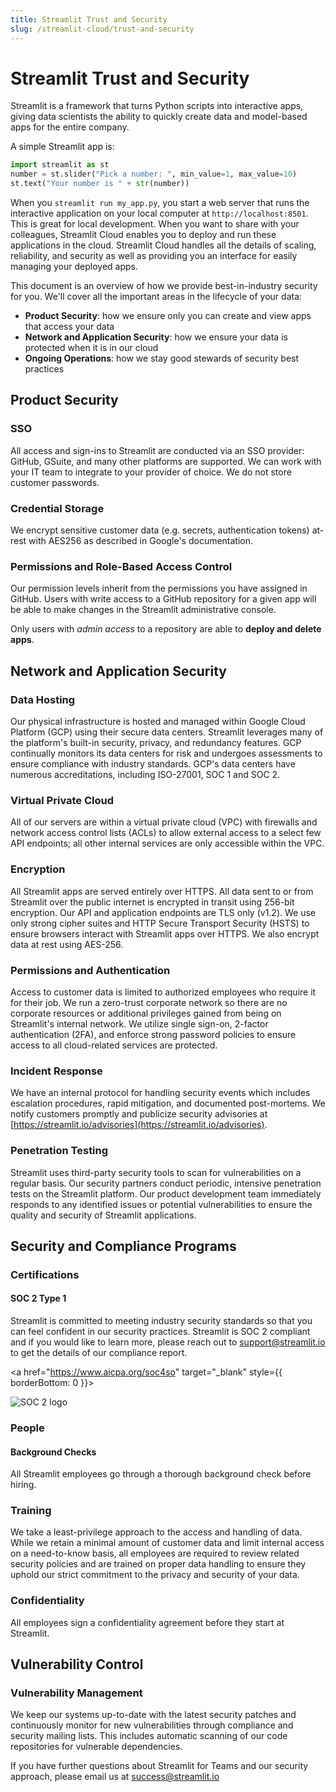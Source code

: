 ```yaml
---
title: Streamlit Trust and Security
slug: /streamlit-cloud/trust-and-security
---
```


# Streamlit Trust and Security

Streamlit is a framework that turns Python scripts into interactive apps, giving data scientists the ability to quickly create data and model-based apps for the entire company.

A simple Streamlit app is:

```python
import streamlit as st
number = st.slider("Pick a number: ", min_value=1, max_value=10)
st.text("Your number is " + str(number))
```

When you `streamlit run my_app.py`, you start a web server that runs the interactive application on your local computer at `http://localhost:8501`. This is great for local development. When you want to share with your colleagues, Streamlit Cloud enables you to deploy and run these applications in the cloud. Streamlit Cloud handles all the details of scaling, reliability, and security as well as providing you an interface for easily managing your deployed apps.

This document is an overview of how we provide best-in-industry security for you. We'll cover all the important areas in the lifecycle of your data:

- **Product Security**: how we ensure only you can create and view apps that access your data
- **Network and Application Security**: how we ensure your data is protected when it is in our cloud
- **Ongoing Operations**: how we stay good stewards of security best practices

## Product Security

### SSO

All access and sign-ins to Streamlit are conducted via an SSO provider: GitHub, GSuite, and many other platforms are supported. We can work with your IT team to integrate to your provider of choice. We do not store customer passwords.

### Credential Storage

We encrypt sensitive customer data (e.g. secrets, authentication tokens) at-rest with AES256 as described in Google's documentation.

### Permissions and Role-Based Access Control

Our permission levels inherit from the permissions you have assigned in GitHub. Users with write access to a GitHub repository for a given app will be able to make changes in the Streamlit administrative console.

Only users with _admin access_ to a repository are able to **deploy and delete apps**.

## Network and Application Security

### Data Hosting

Our physical infrastructure is hosted and managed within Google Cloud Platform (GCP) using their secure data centers. Streamlit leverages many of the platform's built-in security, privacy, and redundancy features. GCP continually monitors its data centers for risk and undergoes assessments to ensure compliance with industry standards. GCP's data centers have numerous accreditations, including ISO-27001, SOC 1 and SOC 2.

### Virtual Private Cloud

All of our servers are within a virtual private cloud (VPC) with firewalls and network access control lists (ACLs) to allow external access to a select few API endpoints; all other internal services are only accessible within the VPC.

### Encryption

All Streamlit apps are served entirely over HTTPS. All data sent to or from Streamlit over the public internet is encrypted in transit using 256-bit encryption. Our API and application endpoints are TLS only (v1.2). We use only strong cipher suites and HTTP Secure Transport Security (HSTS) to ensure browsers interact with Streamlit apps over HTTPS. We also encrypt data at rest using AES-256.

### Permissions and Authentication

Access to customer data is limited to authorized employees who require it for their job. We run a zero-trust corporate network so there are no corporate resources or additional privileges gained from being on Streamlit's internal network. We utilize single sign-on, 2-factor authentication (2FA), and enforce strong password policies to ensure access to all cloud-related services are protected.

### Incident Response

We have an internal protocol for handling security events which includes escalation procedures, rapid mitigation, and documented post-mortems. We notify customers promptly and publicize security advisories at [https://streamlit.io/advisories](https://streamlit.io/advisories).

### Penetration Testing

Streamlit uses third-party security tools to scan for vulnerabilities on a regular basis. Our security partners conduct periodic, intensive penetration tests on the Streamlit platform. Our product development team immediately responds to any identified issues or potential vulnerabilities to ensure the quality and security of Streamlit applications.

## Security and Compliance Programs

### Certifications

#### SOC 2 Type 1

Streamlit is committed to meeting industry security standards so that you can feel confident in our security practices. Streamlit is SOC 2 compliant and if you would like to learn more, please reach out to [support@streamlit.io](mailto:support@streamlit.io) to get the details of our compliance report.

<a href="https://www.aicpa.org/soc4so" target="\_blank" style={{ borderBottom: 0 }}>
<div style={{ maxWidth: '45%', marginBottom: '-2em' }}>
<Image alt="SOC 2 logo" src="/images/streamlit-cloud/soc-logo.png" />
</div>
</a>

### People

#### Background Checks

All Streamlit employees go through a thorough background check before hiring.

### Training

We take a least-privilege approach to the access and handling of data. While we retain a minimal amount of customer data and limit internal access on a need-to-know basis, all employees are required to review related security policies and are trained on proper data handling to ensure they uphold our strict commitment to the privacy and security of your data.

### Confidentiality

All employees sign a confidentiality agreement before they start at Streamlit.

## Vulnerability Control

### Vulnerability Management

We keep our systems up-to-date with the latest security patches and continuously monitor for new vulnerabilities through compliance and security mailing lists. This includes automatic scanning of our code repositories for vulnerable dependencies.

<Note>

If you have further questions about Streamlit for Teams and our security approach, please email us at success@streamlit.io

</Note>
